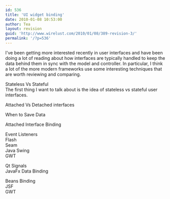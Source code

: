```yaml
---
id: 536
title: 'UI widget binding'
date: 2010-01-08 10:53:00
author: Tea
layout: revision
guid: 'http://www.wirelust.com/2010/01/08/389-revision-3/'
permalink: '/?p=536'
---
```


I've been getting more interested recently in user interfaces and have been doing a lot of reading about how interfaces are typically handled to keep the data behind them in sync with the model and controller. In particular, I think a lot of the more modern frameworks use some interesting techniques that are worth reviewing and comparing.

Stateless Vs Stateful  
The first thing I want to talk about is the idea of stateless vs stateful user interfaces.

Attached Vs Detached interfaces

When to Save Data

Attached Interface Binding

Event Listeners  
 Flash  
 Seam  
 Java Swing  
 GWT

Qt Signals  
JavaFx Data Binding

Beans Binding  
JSF  
GWT